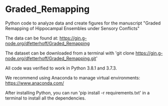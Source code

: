 # Graded_Remapping

Python code to analyze data and create figures for the manuscript "Graded Remapping of Hippocampal Ensembles under Sensory Conflicts"

The data can be found at: https://gin.g-node.org/dfetterhoff/Graded_Remapping

The dataset can be downloaded from a terminal with 'git clone https://gin.g-node.org/dfetterhoff/Graded_Remapping.git'

All code was verified to work in Python 3.8.1 and 3.7.3.

We recommend using Anaconda to manage virtual environments: https://www.anaconda.com/

After installing Python, you can run 'pip install -r requirements.txt' in a terminal to install all the dependencies.

